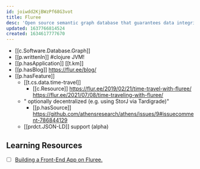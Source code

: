 ```yaml
---
id: joiwdd2KjBWzPf68G3vot
title: Fluree
desc: 'Open source semantic graph database that guarantees data integrity, facilitates secure data sharing, and powers connected data insights.'
updated: 1637766814524
created: 1634617777670
---
```


- [[c.Software.Database.Graph]]
- [[p.writtenIn]] #clojure JVM!
- [[p.hasApplication]] [[t.km]]
- [[p.hasBlog]] https://flur.ee/blog/
- [[p.hasFeature]] 
  - [[t.cs.data.time-travel]]
    - [[c.Resource]] https://flur.ee/2019/02/21/time-travel-with-fluree/ https://flur.ee/2021/07/08/time-traveling-with-fluree/
  - " optionally decentralized (e.g. using StorJ via Tardigrade)"
    - [[p.hasSource]] https://github.com/athensresearch/athens/issues/9#issuecomment-786844129
  - [[prdct.JSON-LD]] support (alpha)

## Learning Resources

- [ ] [Building a Front-End App on Fluree.](https://www.youtube.com/watch?v=USh0-b-f5fo)

